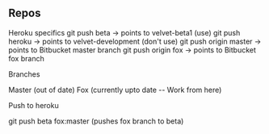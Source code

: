 Repos
----

Heroku specifics
git push beta -> points to velvet-beta1 (use)
git push heroku -> points to velvet-development (don't use)
git push origin master -> points to Bitbucket master branch
git push origin fox -> points to Bitbucket fox branch


Branches

Master (out of date)
Fox (currently upto date -- Work from here)

Push to heroku

git push beta fox:master (pushes fox branch to beta)